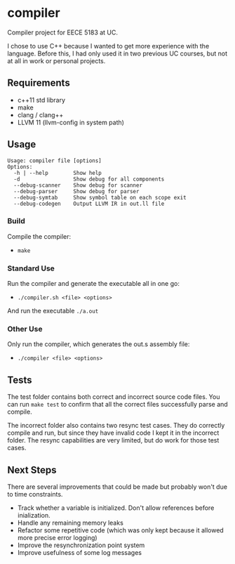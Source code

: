 # compiler

Compiler project for EECE 5183 at UC.

I chose to use C++ because I wanted to get more experience with the language.
Before this, I had only used it in two previous UC courses, but not at all in work or personal projects.

## Requirements
- c++11 std library
- make
- clang / clang++
- LLVM 11 (llvm-config in system path)

## Usage
```
Usage: compiler file [options]
Options:
  -h | --help        Show help
  -d                 Show debug for all components
  --debug-scanner    Show debug for scanner
  --debug-parser     Show debug for parser
  --debug-symtab     Show symbol table on each scope exit
  --debug-codegen    Output LLVM IR in out.ll file
```

### Build
Compile the compiler:
- `make`

### Standard Use
Run the compiler and generate the executable all in one go:
- `./compiler.sh <file> <options>`

And run the executable `./a.out`

### Other Use
Only run the compiler, which generates the out.s assembly file:
- `./compiler <file> <options>`


## Tests
The test folder contains both correct and incorrect source code files. 
You can run `make test` to confirm that all the correct files successfully parse and compile.  

The incorrect folder also contains two resync test cases.
They do correctly compile and run, but since they have invalid code I kept it in the incorrect folder.
The resync capabilities are very limited, but do work for those test cases.


## Next Steps
There are several improvements that could be made but probably won't due to time constraints.
- Track whether a variable is initialized. Don't allow references before inialization.
- Handle any remaining memory leaks
- Refactor some repetitive code (which was only kept because it allowed more precise error logging)
- Improve the resynchronization point system
- Improve usefulness of some log messages